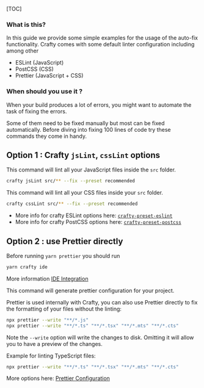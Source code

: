[TOC]

### What is this?

In this guide we provide some simple examples for the usage of the auto-fix functionality.
Crafty comes with some default linter configuration including among other

- ESLint (JavaScript)
- PostCSS (CSS)
- Prettier (JavaScript + CSS)

### When should you use it ?

When your build produces a lot of errors, you might want to automate the task of fixing the errors.

Some of them need to be fixed manually but most can be fixed automatically.
Before diving into fixing 100 lines of code try these commands they come in handy.

## Option 1 : Crafty `jsLint`, `cssLint` options

This command will lint all your JavaScript files inside the `src` folder.

```bash
crafty jsLint src/** --fix --preset recommended
```

This command will lint all your CSS files inside your `src` folder.

```bash
crafty cssLint src/** --fix --preset recommended
```

- More info for crafty ESLint options here: [`crafty-preset-eslint`](../05_Packages/05_crafty-preset-eslint/index.md)
- More info for crafty PostCSS options here: [`crafty-preset-postcss`](../05_Packages/05_crafty-preset-postcss/index.md)

## Option 2 : use Prettier directly

Before running `yarn prettier` you should run

```bash
yarn crafty ide
```

More information [IDE Integration](../IDE_Integration.md)

This command will generate prettier configuration for your project.

Prettier is used internally with Crafty, you can also use Prettier directly to fix the formatting of your files without the linting:

```bash
npx prettier --write "**/*.js"
npx prettier --write "**/*.ts" "**/*.tsx" "**/*.mts" "**/*.cts"
```

Note the `--write` option will write the changes to disk. Omitting it will allow you to have a preview of the changes.

Example for linting TypeScript files:

```bash
npx prettier --write "**/*.ts" "**/*.tsx" "**/*.mts" "**/*.cts"
```

More options here: [Prettier Configuration](https://prettier.io/docs/en/cli.html)
